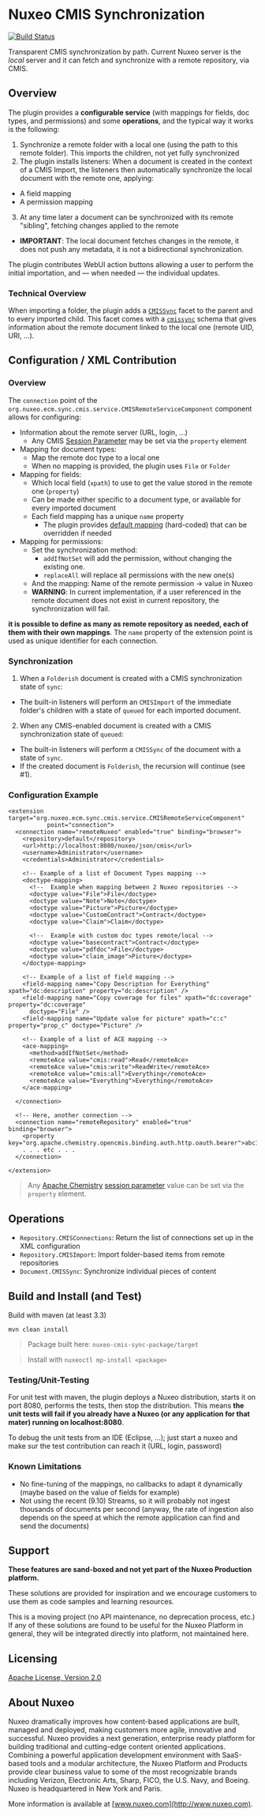# Nuxeo CMIS Synchronization

[![Build Status](https://qa.nuxeo.org/jenkins/buildStatus/icon?job=Sandbox/sandbox_nuxeo-cmis-sync-master)](https://qa.nuxeo.org/jenkins/view/Sandbox/job/Sandbox/job/sandbox_nuxeo-cmis-sync-master/)

Transparent CMIS synchronization by path. Current Nuxeo server is the _local_ server and it can fetch and synchronize with a remote repository, via CMIS.

## Overview

The plugin provides a **configurable service** (with mappings for fields, doc types, and permissions) and some **operations**, and the typical way it works is the following:

1. Synchronize a remote folder with a local one (using the path to this remote folder). This imports the children, not yet fully synchronized
2. The plugin installs listeners: When a document is created in the context of a CMIS Import, the listeners then automatically synchronize the local document with the remote one, applying:
  * A field mapping
  * A permission mapping
3. At any time later a document can be synchronized with its remote "sibling", fetching changes applied to the remote
  * **IMPORTANT**: The local document fetches changes in the remote, it does not push any metadata, it is not a bidirectional synchronization.

The plugin contributes WebUI action buttons allowing a user to perform the initial importation, and — when needed — the individual updates.

### Technical Overview

When importing a folder, the plugin adds a [`CMISSync`](nuxeo-cmis-sync-core/src/main/resources/OSGI-INF/CoreExtensions.xml) facet to the parent and to every imported child. This facet comes with a [`cmissync`](nuxeo-cmis-sync-core/src/main/resources/schema/cmissync.xsd) schema that gives information about the remote document linked to the local one (remote UID, URI, ...).

## Configuration / XML Contribution

### Overview

The `connection` point of the `org.nuxeo.ecm.sync.cmis.service.CMISRemoteServiceComponent` component allows for configuring:

* Information about the remote server (URL, login, ...)
  * Any CMIS [Session Parameter](https://chemistry.apache.org/java/javadoc/org/apache/chemistry/opencmis/commons/SessionParameter.html) may be set via the `property` element
* Mapping for document types:
  * Map the remote doc type to a local one
  * When no mapping is provided, the plugin uses `File` or `Folder`
* Mapping for fields:
  * Which local field (`xpath`) to use to get the value stored in the remote one (`property`)
  * Can be made either specific to a document type, or available for every imported document
  * Each field mapping has a unique `name` property
    * The plugin provides [default mapping](nuxeo-cmis-sync-core/src/main/java/org/nuxeo/ecm/sync/cmis/service/impl/DefaultFieldMappings.java) (hard-coded) that can be overridden if needed
* Mapping for permissions:
  * Set the synchronization method:
    * `addIfNotSet` will add the permission, without changing the existing one.
    * `replaceAll` will replace all permissions with the new one(s)
  * And the mapping: Name of the remote permission -> value in Nuxeo
  * **WARNING**: In current implementation, if a user referenced in the remote document does not exist in current repository, the synchronization will fail.

**it is possible to define as many as remote repository as needed, each of them with their own mappings**. The `name` property of the extension point is used as unique identifier for each connection.

### Synchronization

1. When a `Folderish` document is created with a CMIS synchronization state of `sync`:
* The built-in listeners will perform an `CMISImport` of the immediate folder's children with a state of `queued` for each imported document.

2. When any CMIS-enabled document is created with a CMIS synchronization state of `queued`:
* The built-in listeners will perform a `CMISSync` of the document with a state of `sync`.
* If the created document is `Folderish`, the recursion will continue (see #1).

### Configuration Example

```
<extension target="org.nuxeo.ecm.sync.cmis.service.CMISRemoteServiceComponent"
           point="connection">
  <connection name="remoteNuxeo" enabled="true" binding="browser">
    <repository>default</repository>
    <url>http://localhost:8080/nuxeo/json/cmis</url>
    <username>Administrator</username>
    <credentials>Administrator</credentials>

    <!-- Example of a list of Document Types mapping -->
    <doctype-mapping>
      <!--  Example when mapping between 2 Nuxeo repositories -->
      <doctype value="File">File</doctype>
      <doctype value="Note">Note</doctype>
      <doctype value="Picture">Picture</doctype>
      <doctype value="CustomContract">Contract</doctype>
      <doctype value="Claim">Claim</doctype>
      
      <!--  Example with custom doc types remote/local -->
      <doctype value="basecontract">Contract</doctype>
      <doctype value="pdfdoc">File</doctype>
      <doctype value="claim_image">Picture</doctype>
    </doctype-mapping>

    <!-- Example of a list of field mapping -->
    <field-mapping name="Copy Description for Everything" xpath="dc:description" property="dc:description" />
    <field-mapping name="Copy coverage for files" xpath="dc:coverage" property="dc:coverage"
      doctype="File" />
    <field-mapping name="Update value for picture" xpath="c:c" property="prop_c" doctype="Picture" />

    <!-- Example of a list of ACE mapping -->
    <ace-mapping>
      <method>addIfNotSet</method>
      <remoteAce value="cmis:read">Read</remoteAce>
      <remoteAce value="cmis:write">ReadWrite</remoteAce>
      <remoteAce value="cmis:all">Everything</remoteAce>
      <remoteAce value="Everything">Everything</remoteAce>
    </ace-mapping>

  </connection>

  <!-- Here, another connection -->
  <connection name="remoteRepository" enabled="true" binding="browser">
    <property key="org.apache.chemistry.opencmis.binding.auth.http.oauth.bearer">abc1234</property>
    . . . etc . . .
  </connection>
  
</extension>
```

> Any [Apache Chemistry](https://chemistry.apache.org/) [session parameter](https://chemistry.apache.org/java/javadoc/org/apache/chemistry/opencmis/commons/SessionParameter.html) value can be set via the `property` element.

## Operations

* `Repository.CMISConnections`: Return the list of connections set up in the XML configuration
* `Repository.CMISImport`: Import folder-based items from remote repositories
* `Document.CMISSync`: Synchronize individual pieces of content


## Build and Install (and Test)

Build with maven (at least 3.3)

```
mvn clean install
```

> Package built here: `nuxeo-cmis-sync-package/target`

> Install with `nuxeoctl mp-install <package>`


### Testing/Unit-Testing

For unit test with maven, the plugin deploys a Nuxeo distribution, starts it on port 8080, performs the tests, then stop the distribution. This means **the unit tests will fail if you already have a Nuxeo (or any application for that mater) running on localhost:8080**.

To debug the unit tests from an IDE (Eclipse, ...); just start a nuxeo and make sur the test contribution can reach it (URL, login, password)

### Known Limitations

* No fine-tuning of the mappings, no callbacks to adapt it dynamically (maybe based on the value of fields for example)
* Not using the recent (9.10) Streams, so it will probably not ingest thousands of documents per second (anyway, the rate of ingestion also depends on the speed at which the remote application can find and send the documents)

## Support

**These features are sand-boxed and not yet part of the Nuxeo Production platform.**

These solutions are provided for inspiration and we encourage customers to use them as code samples and learning resources.

This is a moving project (no API maintenance, no deprecation process, etc.) If any of these solutions are found to be useful for the Nuxeo Platform in general, they will be integrated directly into platform, not maintained here.

## Licensing

[Apache License, Version 2.0](http://www.apache.org/licenses/LICENSE-2.0)

## About Nuxeo

Nuxeo dramatically improves how content-based applications are built, managed and deployed, making customers more agile, innovative and successful. Nuxeo provides a next generation, enterprise ready platform for building traditional and cutting-edge content oriented applications. Combining a powerful application development environment with SaaS-based tools and a modular architecture, the Nuxeo Platform and Products provide clear business value to some of the most recognizable brands including Verizon, Electronic Arts, Sharp, FICO, the U.S. Navy, and Boeing. Nuxeo is headquartered in New York and Paris.

More information is available at [www.nuxeo.com](http://www.nuxeo.com).

